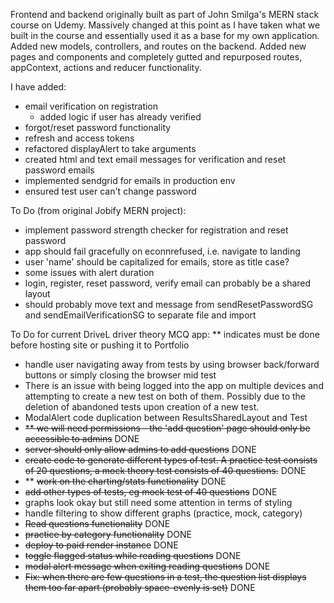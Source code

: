 Frontend and backend originally built as part of John Smilga's MERN stack course on Udemy. Massively changed at this point as I have taken what we built in the course and essentially used it as a base for my own application. Added new models, controllers, and routes on the backend. Added new pages and components and completely gutted and repurposed routes, appContext, actions and reducer functionality.

I have added:

- email verification on registration
  - added logic if user has already verified
- forgot/reset password functionality
- refresh and access tokens
- refactored displayAlert to take arguments
- created html and text email messages for verification and reset password emails
- implemented sendgrid for emails in production env
- ensured test user can't change password

To Do (from original Jobify MERN project):

- implement password strength checker for registration and reset password
- app should fail gracefully on econnrefused, i.e. navigate to landing
- user 'name' should be capitalized for emails, store as title case?
- some issues with alert duration
- login, register, reset password, verify email can probably be a shared layout
- should probably move text and message from sendResetPasswordSG and sendEmailVerificationSG to separate file and import

To Do for current DriveL driver theory MCQ app:
\*\* indicates must be done before hosting site or pushing it to Portfolio

- handle user navigating away from tests by using browser back/forward buttons or simply closing the browser mid test
- There is an issue with being logged into the app on multiple devices and attempting to create a new test on both of them. Possibly due to the deletion of abandoned tests upon creation of a new test.
- ModalAlert code duplication between ResultsSharedLayout and Test
- ~~\*\* we will need permissions - the 'add question' page should only be accessible to admins~~ DONE
- ~~server should only allow admins to add questions~~ DONE
- ~~create code to generate different types of test. A practice test consists of 20 questions, a mock theory test consists of 40 questions.~~ DONE
- \*\* ~~work on the charting/stats functionality~~ DONE
- ~~add other types of tests, eg mock test of 40 questions~~ DONE
- graphs look okay but still need some attention in terms of styling
- handle filtering to show different graphs (practice, mock, category)
- ~~Read questions functionality~~ DONE
- ~~practice by category functionality~~ DONE
- ~~deploy to paid render instance~~ DONE
- ~~toggle flagged status while reading questions~~ DONE
- ~~modal alert message when exiting reading questions~~ DONE
- ~~Fix: when there are few questions in a test, the question list displays them too far apart (probably space-evenly is set)~~ DONE
